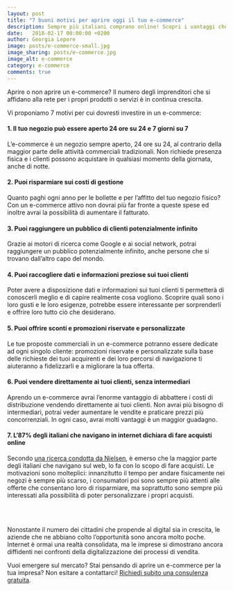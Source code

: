 ```yaml
---
layout: post
title: "7 buoni motivi per aprire oggi il tuo e-commerce"
description: Sempre più italiani comprano online! Scopri i vantaggi che può offrirti un e-commerce.
date:   2018-02-17 00:00:00 +0200
author: Georgia Lepore
image: posts/e-commerce-small.jpg
image_sharing: posts/e-commerce.jpg
image_alt: e-commerce
category: e-commerce
comments: true
---
```



Aprire o non aprire un e-commerce? Il numero degli imprenditori che si affidano alla rete per i propri prodotti o servizi è in continua crescita. 

Vi proponiamo 7 motivi per cui dovresti investire in un e-commerce:


#### 1. Il tuo negozio può essere aperto 24 ore su 24 e 7 giorni su 7

L’e-commerce è un negozio sempre aperto, 24 ore su 24, al contrario della maggior parte delle attività commerciali tradizionali. Non richiede presenza fisica e i clienti possono acquistare in qualsiasi momento della giornata, anche di notte. 


#### 2. Puoi risparmiare sui costi di gestione 

Quanto paghi ogni anno per le bollette e per l’affitto del tuo negozio fisico? Con un e-commerce attivo non dovrai più far fronte a queste spese ed inoltre avrai la possibilità di aumentare il fatturato. 


#### 3. Puoi raggiungere un pubblico di clienti potenzialmente infinito

Grazie ai motori di ricerca come Google e ai social network, potrai raggiungere un pubblico potenzialmente infinito, anche persone che si trovano dall’altro capo del mondo.


#### 4. Puoi raccogliere dati e informazioni preziose sui tuoi clienti

Poter avere a disposizione dati e informazioni sui tuoi clienti ti permetterà di conoscerli meglio e di capire realmente cosa vogliono. Scoprire quali sono i loro gusti e le loro esigenze, potrebbe essere interessante per sorprenderli e offrire loro tutto ciò che desiderano.


#### 5. Puoi offrire sconti e promozioni riservate e personalizzate

Le tue proposte commerciali in un e-commerce potranno essere dedicate ad ogni singolo cliente: promozioni riservate e personalizzate sulla base delle richieste dei tuoi acquirenti e dei loro percorsi di navigazione ti aiuteranno a fidelizzarli e a migliorare la tua offerta.


#### 6. Puoi vendere direttamente ai tuoi clienti, senza intermediari

Aprendo un e-commerce avrai l’enorme vantaggio di abbattere i costi di distribuzione vendendo direttamente ai tuoi clienti. Non avrai più bisogno di intermediari, potrai veder aumentare le vendite e praticare prezzi più concorrenziali. In ogni caso, avrai molti vantaggi è un maggior guadagno.


#### 7. L’87% degli italiani che navigano in internet dichiara di fare acquisti online

Secondo [una ricerca condotta da Nielsen][1], è emerso che la maggior parte degli italiani che navigano sul web, lo fa con lo scopo di fare acquisti. Le motivazioni sono molteplici: innanzitutto il tempo per andare fisicamente nei negozi è sempre più scarso, i consumatori poi sono sempre più attenti alle offerte che consentano loro di risparmiare, ma soprattutto sono sempre più interessati alla possibilità di poter personalizzare i propri acquisti.

<br>
<br>

Nonostante il numero dei cittadini che propende al digital sia in crescita, le aziende che ne abbiano colto l’opportunità sono ancora molto poche. Internet è ormai una realtà consolidata, ma le imprese si dimostrano ancora diffidenti nei confronti della digitalizzazione dei processi di vendita.

Vuoi emergere sul mercato? Stai pensando di aprire un e-commerce per la tua impresa? Non esitare a contattarci! [Richiedi subito una consulenza gratuita][2].



[1]:http://www.nielsen.com/it/it/press-room/2017/connected-commerce.html
[2]:https://deltalocalmarketing.it/consulenza-gratuita


